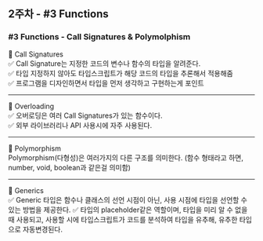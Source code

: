 ## 2주차 - #3 Functions

### #3 Functions - Call Signatures & Polymolphism <br>
📌 Call Signatures <br>
✅ Call Signature는 지정한 코드의 변수나 함수의 타입을 알려준다. <br>
✅ 타입 지정하지 않아도 타입스크립트가 해당 코드의 타입을 추론해서 적용해줌 <br>
✅ 프로그램을 디자인하면서 타입을 먼저 생각하고 구현하는게 포인트 <br>
<hr>

📌 Overloading <br>
✅ 오버로딩은 여러 Call Signatures가 있는 함수이다. <br>
✅ 외부 라이브러리나 API 사용시에 자주 사용된다. <br>
<hr>

📌 Polymorphism <br>
Polymorphism(다형성)은 여러가지의 다른 구조를 의미한다. (함수 형태라고 하면, number, void, boolean과 같은걸 의미함) <br>
<hr>

📌 Generics <br>
✅ Generic 타입은 함수나 클래스의 선언 시점이 아닌, 사용 시점에 타입을 선언할 수 있는 방법을 제공한다.
✅ 타입의 placeholder같은 역할이며, 타입을 미리 알 수 없을 때 사용되고, 사용할 시에 타입스크립트가 코드를 분석하여 타입을 유추해, 유추한 타입으로 자동변경된다.  <br>
